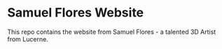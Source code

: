 # Samuel Flores Website

This repo contains the website from Samuel Flores - a talented 3D Artist from Lucerne.